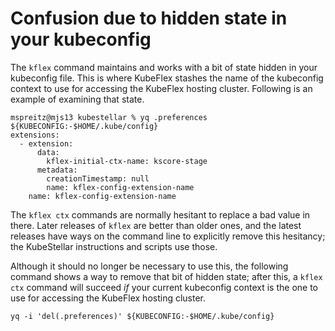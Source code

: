 # Confusion due to hidden state in your kubeconfig

The `kflex` command maintains and works with a bit of state hidden in your kubeconfig file. This is where KubeFlex stashes the name of the kubeconfig context to use for accessing the KubeFlex hosting cluster. Following is an example of examining that state.

```console
mspreitz@mjs13 kubestellar % yq .preferences ${KUBECONFIG:-$HOME/.kube/config}
extensions:
  - extension:
      data:
        kflex-initial-ctx-name: kscore-stage
      metadata:
        creationTimestamp: null
        name: kflex-config-extension-name
    name: kflex-config-extension-name
```

The `kflex ctx` commands are normally hesitant to replace a bad value in there. Later releases of `kflex` are better than older ones, and the latest releases have ways on the command line to explicitly remove this hesitancy; the KubeStellar instructions and scripts use those.

Although it should no longer be necessary to use this, the following command shows a way to remove that bit of hidden state; after this, a `kflex ctx` command will succeed _if_ your current kubeconfig context is the one to use for accessing the KubeFlex hosting cluster.

```shell
yq -i 'del(.preferences)' ${KUBECONFIG:-$HOME/.kube/config}
```
